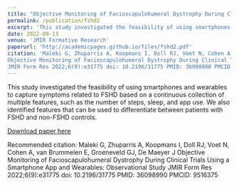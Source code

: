 ```yaml
---
title: "Objective Monitoring of Facioscapulohumeral Dystrophy During Clinical Trials Using a Smartphone App and Wearables: Observational Study"
permalink: /publication/fshd2
excerpt: 'This study investigated the feasibility of using smartphones and wearables to capture symptoms related to FSHD based on a continuous collection of multiple features, such as the number of steps, sleep, and app use. We also identified features that can be used to differentiate between patients with FSHD and non-FSHD controls.'
date: 2022-09-13
venue: 'JMIR Formative Research'
paperurl: 'http://academicpages.github.io/files/fshd2.pdf'
citation: 'Maleki G, Zhuparris A, Koopmans I, Doll RJ, Voet N, Cohen A, van Brummelen E, Groeneveld GJ, De Maeyer J
Objective Monitoring of Facioscapulohumeral Dystrophy During Clinical Trials Using a Smartphone App and Wearables: Observational Study
JMIR Form Res 2022;6(9):e31775 doi: 10.2196/31775 PMID: 36098990 PMCID: 9516375'
---
```

This study investigated the feasibility of using smartphones and wearables to capture symptoms related to FSHD based on a continuous collection of multiple features, such as the number of steps, sleep, and app use. We also identified features that can be used to differentiate between patients with FSHD and non-FSHD controls.

[Download paper here](http://academicpages.github.io/files/fshd2.pdf)

Recommended citation: Maleki G, Zhuparris A, Koopmans I, Doll RJ, Voet N, Cohen A, van Brummelen E, Groeneveld GJ, De Maeyer J
Objective Monitoring of Facioscapulohumeral Dystrophy During Clinical Trials Using a Smartphone App and Wearables: Observational Study
JMIR Form Res 2022;6(9):e31775 doi: 10.2196/31775 PMID: 36098990 PMCID: 9516375

